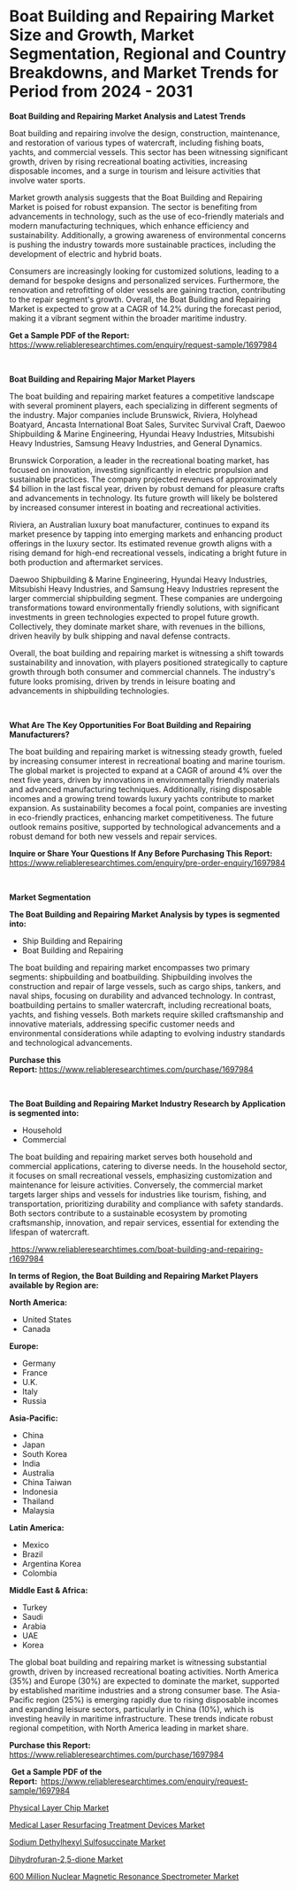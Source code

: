 <p><h1>Boat Building and Repairing Market Size and Growth, Market Segmentation, Regional and Country Breakdowns, and Market Trends for Period from 2024 -  2031</h1></p><p><strong>Boat Building and Repairing Market Analysis and Latest Trends</strong></p>
<p><p>Boat building and repairing involve the design, construction, maintenance, and restoration of various types of watercraft, including fishing boats, yachts, and commercial vessels. This sector has been witnessing significant growth, driven by rising recreational boating activities, increasing disposable incomes, and a surge in tourism and leisure activities that involve water sports.</p><p>Market growth analysis suggests that the Boat Building and Repairing Market is poised for robust expansion. The sector is benefiting from advancements in technology, such as the use of eco-friendly materials and modern manufacturing techniques, which enhance efficiency and sustainability. Additionally, a growing awareness of environmental concerns is pushing the industry towards more sustainable practices, including the development of electric and hybrid boats.</p><p>Consumers are increasingly looking for customized solutions, leading to a demand for bespoke designs and personalized services. Furthermore, the renovation and retrofitting of older vessels are gaining traction, contributing to the repair segment's growth. Overall, the Boat Building and Repairing Market is expected to grow at a CAGR of 14.2% during the forecast period, making it a vibrant segment within the broader maritime industry.</p></p>
<p><strong>Get a Sample PDF of the Report:&nbsp;</strong> <a href="https://www.reliableresearchtimes.com/enquiry/request-sample/1697984?utm_campaign=1606&utm_medium=2&utm_source=Github&utm_content=ia&utm_term=12102024&utm_id=boat-building-and-repairing">https://www.reliableresearchtimes.com/enquiry/request-sample/1697984</a></p>
<p>&nbsp;</p>
<p><strong>Boat Building and Repairing Major Market Players</strong></p>
<p><p>The boat building and repairing market features a competitive landscape with several prominent players, each specializing in different segments of the industry. Major companies include Brunswick, Riviera, Holyhead Boatyard, Ancasta International Boat Sales, Survitec Survival Craft, Daewoo Shipbuilding & Marine Engineering, Hyundai Heavy Industries, Mitsubishi Heavy Industries, Samsung Heavy Industries, and General Dynamics. </p><p>Brunswick Corporation, a leader in the recreational boating market, has focused on innovation, investing significantly in electric propulsion and sustainable practices. The company projected revenues of approximately $4 billion in the last fiscal year, driven by robust demand for pleasure crafts and advancements in technology. Its future growth will likely be bolstered by increased consumer interest in boating and recreational activities.</p><p>Riviera, an Australian luxury boat manufacturer, continues to expand its market presence by tapping into emerging markets and enhancing product offerings in the luxury sector. Its estimated revenue growth aligns with a rising demand for high-end recreational vessels, indicating a bright future in both production and aftermarket services.</p><p>Daewoo Shipbuilding & Marine Engineering, Hyundai Heavy Industries, Mitsubishi Heavy Industries, and Samsung Heavy Industries represent the larger commercial shipbuilding segment. These companies are undergoing transformations toward environmentally friendly solutions, with significant investments in green technologies expected to propel future growth. Collectively, they dominate market share, with revenues in the billions, driven heavily by bulk shipping and naval defense contracts.</p><p>Overall, the boat building and repairing market is witnessing a shift towards sustainability and innovation, with players positioned strategically to capture growth through both consumer and commercial channels. The industry's future looks promising, driven by trends in leisure boating and advancements in shipbuilding technologies.</p></p>
<p>&nbsp;</p>
<p><strong>What Are The Key Opportunities For Boat Building and Repairing Manufacturers?</strong></p>
<p><p>The boat building and repairing market is witnessing steady growth, fueled by increasing consumer interest in recreational boating and marine tourism. The global market is projected to expand at a CAGR of around 4% over the next five years, driven by innovations in environmentally friendly materials and advanced manufacturing techniques. Additionally, rising disposable incomes and a growing trend towards luxury yachts contribute to market expansion. As sustainability becomes a focal point, companies are investing in eco-friendly practices, enhancing market competitiveness. The future outlook remains positive, supported by technological advancements and a robust demand for both new vessels and repair services.</p></p>
<p><strong>Inquire or Share Your Questions If Any Before Purchasing This Report:</strong> <a href="https://www.reliableresearchtimes.com/enquiry/pre-order-enquiry/1697984?utm_campaign=1606&utm_medium=2&utm_source=Github&utm_content=ia&utm_term=12102024&utm_id=boat-building-and-repairing">https://www.reliableresearchtimes.com/enquiry/pre-order-enquiry/1697984</a></p>
<p>&nbsp;</p>
<p><strong>Market Segmentation</strong></p>
<p><strong>The Boat Building and Repairing Market Analysis by types is segmented into:</strong></p>
<p><ul><li>Ship Building and Repairing</li><li>Boat Building and Repairing</li></ul></p>
<p><p>The boat building and repairing market encompasses two primary segments: shipbuilding and boatbuilding. Shipbuilding involves the construction and repair of large vessels, such as cargo ships, tankers, and naval ships, focusing on durability and advanced technology. In contrast, boatbuilding pertains to smaller watercraft, including recreational boats, yachts, and fishing vessels. Both markets require skilled craftsmanship and innovative materials, addressing specific customer needs and environmental considerations while adapting to evolving industry standards and technological advancements.</p></p>
<p><strong>Purchase this Report:&nbsp;</strong><a href="https://www.reliableresearchtimes.com/purchase/1697984?utm_campaign=1606&utm_medium=2&utm_source=Github&utm_content=ia&utm_term=12102024&utm_id=boat-building-and-repairing">https://www.reliableresearchtimes.com/purchase/1697984</a></p>
<p>&nbsp;</p>
<p><strong>The Boat Building and Repairing Market Industry Research by Application is segmented into:</strong></p>
<p><ul><li>Household</li><li>Commercial</li></ul></p>
<p><p>The boat building and repairing market serves both household and commercial applications, catering to diverse needs. In the household sector, it focuses on small recreational vessels, emphasizing customization and maintenance for leisure activities. Conversely, the commercial market targets larger ships and vessels for industries like tourism, fishing, and transportation, prioritizing durability and compliance with safety standards. Both sectors contribute to a sustainable ecosystem by promoting craftsmanship, innovation, and repair services, essential for extending the lifespan of watercraft.</p></p>
<p><a href="https://www.reliableresearchtimes.com/boat-building-and-repairing-r1697984?utm_campaign=1606&utm_medium=2&utm_source=Github&utm_content=ia&utm_term=12102024&utm_id=boat-building-and-repairing">&nbsp;https://www.reliableresearchtimes.com/boat-building-and-repairing-r1697984</a></p>
<p><strong>In terms of Region, the Boat Building and Repairing Market Players available by Region are:</strong></p>
<p>
    <p> <strong> North America: </strong>
        <ul>
            <li>United States</li>
            <li>Canada</li>
        </ul>
        </p> 
    <p> <strong> Europe: </strong>
        <ul>
            <li>Germany</li>
            <li>France</li>
            <li>U.K.</li>
            <li>Italy</li>
            <li>Russia</li>
        </ul>
        </p> 
    <p> <strong> Asia-Pacific: </strong>
        <ul>
            <li>China</li>
            <li>Japan</li>
            <li>South Korea</li>
            <li>India</li>
            <li>Australia</li>
            <li>China Taiwan</li>
            <li>Indonesia</li>
            <li>Thailand</li>
            <li>Malaysia</li>
        </ul>
        </p> 
    <p> <strong> Latin America: </strong>
        <ul>
            <li>Mexico</li>
            <li>Brazil</li>
            <li>Argentina Korea</li>
            <li>Colombia</li>
        </ul>
        </p> 
    <p> <strong> Middle East & Africa: </strong>
        <ul>
            <li>Turkey</li>
            <li>Saudi</li>
            <li>Arabia</li>
            <li>UAE</li>
            <li>Korea</li>
        </ul>
    </p>
    </p>
<p><p>The global boat building and repairing market is witnessing substantial growth, driven by increased recreational boating activities. North America (35%) and Europe (30%) are expected to dominate the market, supported by established maritime industries and a strong consumer base. The Asia-Pacific region (25%) is emerging rapidly due to rising disposable incomes and expanding leisure sectors, particularly in China (10%), which is investing heavily in maritime infrastructure. These trends indicate robust regional competition, with North America leading in market share.</p></p>
<p><strong>Purchase this Report: </strong><a href="https://www.reliableresearchtimes.com/purchase/1697984?utm_campaign=1606&utm_medium=2&utm_source=Github&utm_content=ia&utm_term=12102024&utm_id=boat-building-and-repairing">https://www.reliableresearchtimes.com/purchase/1697984</a></p>
<p>&nbsp;<strong>Get a Sample PDF of the Report:&nbsp;&nbsp;</strong><a href="https://www.reliableresearchtimes.com/enquiry/request-sample/1697984?utm_campaign=1606&utm_medium=2&utm_source=Github&utm_content=ia&utm_term=12102024&utm_id=boat-building-and-repairing">https://www.reliableresearchtimes.com/enquiry/request-sample/1697984</a></p>
<p><strong></strong></p>
<p><p><a href="https://www.linkedin.com/pulse/in-depth-physical-layer-chip-market-review-size-share-miohe?utm_campaign=1606&utm_medium=2&utm_source=Github&utm_content=ia&utm_term=12102024&utm_id=boat-building-and-repairing">Physical Layer Chip Market</a></p><p><a href="https://www.linkedin.com/pulse/medical-laser-resurfacing-treatment-devices-market-x8erc?utm_campaign=1606&utm_medium=2&utm_source=Github&utm_content=ia&utm_term=12102024&utm_id=boat-building-and-repairing">Medical Laser Resurfacing Treatment Devices Market</a></p><p><a href="https://www.linkedin.com/pulse/sodium-dethylhexyl-sulfosuccinate-market-revolution-size-b5ysf?utm_campaign=1606&utm_medium=2&utm_source=Github&utm_content=ia&utm_term=12102024&utm_id=boat-building-and-repairing">Sodium Dethylhexyl Sulfosuccinate Market</a></p><p><a href="https://www.linkedin.com/pulse/dihydrofuran-25-dione-market-global-insights-sales-trends-zvgcf?utm_campaign=1606&utm_medium=2&utm_source=Github&utm_content=ia&utm_term=12102024&utm_id=boat-building-and-repairing">Dihydrofuran-2,5-dione Market</a></p><p><a href="https://github.com/MoonZANDRA/Market-Research-Report-List-1/blob/main/600-million-nuclear-magnetic-resonance-spectrometer-market.md?utm_campaign=1606&utm_medium=2&utm_source=Github&utm_content=ia&utm_term=12102024&utm_id=boat-building-and-repairing">600 Million Nuclear Magnetic Resonance Spectrometer Market</a></p></p>